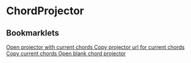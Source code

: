 # ChordProjector

## Bookmarklets

<a href="javascript:(function (action) {   const element = document.querySelector('article section code pre');    if (!element) {     console.error('Element not found with selector:', selector);     return Promise.reject('Element not found');   }    const title = document.querySelector('header:has(h1)')?.textContent || '';    let text = element.textContent;   if (text.endsWith('\nX')) {     text = text.substring(0, text.length - 1);   }    if (action === 'copy_chords') {     copyToClipboard(text);   } else if (action === 'copy_projector_url') {     const url = 'https://brunoalfirevic.github.io/ChordProjector/chord_projector.html';     copyToClipboard(url + '#?text=' + encodeURIComponent(text) + '&title=' + encodeURIComponent(title));   } else if (action === 'open_projector') {     const url = 'https://brunoalfirevic.github.io/ChordProjector/chord_projector.html';     openWindow(url + '#?text=' + encodeURIComponent(text) + '&title=' + encodeURIComponent(title));   } else {     console.log('Invalid action');     return Promise.reject('Invalid action');   }    function openWindow(url) {     const openedWindow = window.open(url, '_blank');     if (openedWindow) {       openedWindow.focus();     }   }    function copyToClipboard(text) {     /* Try to use the Clipboard API first (modern browsers) */     if (navigator.clipboard) {       return navigator.clipboard.writeText(text)         .then(() => {           console.log('Text copied to clipboard');           return true;         })         .catch(err => {           console.error('Clipboard API failed:', err);           /* Try fallback method */           return fallbackCopy(text);         });     } else {       /* Use fallback for browsers without Clipboard API */       return Promise.resolve(fallbackCopy(text));     }      function fallbackCopy(text) {       const textarea = document.createElement('textarea');       textarea.value = text;        /* Make it invisible */       textarea.style.position = 'absolute';       textarea.style.left = '-9999px';       textarea.style.top = '0';       textarea.setAttribute('readonly', ''); /* Prevent mobile keyboards */        document.body.appendChild(textarea);        /* Special handling for iOS */       const isIOS = navigator.userAgent.match(/ipad|iphone/i);        if (isIOS) {         const range = document.createRange();         range.selectNodeContents(textarea);         const selection = window.getSelection();         selection.removeAllRanges();         selection.addRange(range);         textarea.setSelectionRange(0, 999999); /* For mobile devices */       } else {         textarea.select();       }        let success = false;       try {         success = document.execCommand('copy');       } catch (err) {         console.error('Fallback: Could not copy text: ', err);       }        /* Clean up */       document.body.removeChild(textarea);       return success;     }   } })('open_projector'); /* copy_chords, copy_projector_url, open_projector */">
    Open projector with current chords
</a>

<a href="javascript:(function (action) {   const element = document.querySelector('article section code pre');    if (!element) {     console.error('Element not found with selector:', selector);     return Promise.reject('Element not found');   }    const title = document.querySelector('header:has(h1)')?.textContent || '';    let text = element.textContent;   if (text.endsWith('\nX')) {     text = text.substring(0, text.length - 1);   }    if (action === 'copy_chords') {     copyToClipboard(text);   } else if (action === 'copy_projector_url') {     const url = 'https://brunoalfirevic.github.io/ChordProjector/chord_projector.html';     copyToClipboard(url + '#?text=' + encodeURIComponent(text) + '&title=' + encodeURIComponent(title));   } else if (action === 'open_projector') {     const url = 'https://brunoalfirevic.github.io/ChordProjector/chord_projector.html';     openWindow(url + '#?text=' + encodeURIComponent(text) + '&title=' + encodeURIComponent(title));   } else {     console.log('Invalid action');     return Promise.reject('Invalid action');   }    function openWindow(url) {     const openedWindow = window.open(url, '_blank');     if (openedWindow) {       openedWindow.focus();     }   }    function copyToClipboard(text) {     /* Try to use the Clipboard API first (modern browsers) */     if (navigator.clipboard) {       return navigator.clipboard.writeText(text)         .then(() => {           console.log('Text copied to clipboard');           return true;         })         .catch(err => {           console.error('Clipboard API failed:', err);           /* Try fallback method */           return fallbackCopy(text);         });     } else {       /* Use fallback for browsers without Clipboard API */       return Promise.resolve(fallbackCopy(text));     }      function fallbackCopy(text) {       const textarea = document.createElement('textarea');       textarea.value = text;        /* Make it invisible */       textarea.style.position = 'absolute';       textarea.style.left = '-9999px';       textarea.style.top = '0';       textarea.setAttribute('readonly', ''); /* Prevent mobile keyboards */        document.body.appendChild(textarea);        /* Special handling for iOS */       const isIOS = navigator.userAgent.match(/ipad|iphone/i);        if (isIOS) {         const range = document.createRange();         range.selectNodeContents(textarea);         const selection = window.getSelection();         selection.removeAllRanges();         selection.addRange(range);         textarea.setSelectionRange(0, 999999); /* For mobile devices */       } else {         textarea.select();       }        let success = false;       try {         success = document.execCommand('copy');       } catch (err) {         console.error('Fallback: Could not copy text: ', err);       }        /* Clean up */       document.body.removeChild(textarea);       return success;     }   } })('copy_projector_url'); /* copy_chords, copy_projector_url, open_projector */">
    Copy projector url for current chords
</a>

<a href="javascript:(function (action) {   const element = document.querySelector('article section code pre');    if (!element) {     console.error('Element not found with selector:', selector);     return Promise.reject('Element not found');   }    const title = document.querySelector('header:has(h1)')?.textContent || '';    let text = element.textContent;   if (text.endsWith('\nX')) {     text = text.substring(0, text.length - 1);   }    if (action === 'copy_chords') {     copyToClipboard(text);   } else if (action === 'copy_projector_url') {     const url = 'https://brunoalfirevic.github.io/ChordProjector/chord_projector.html';     copyToClipboard(url + '#?text=' + encodeURIComponent(text) + '&title=' + encodeURIComponent(title));   } else if (action === 'open_projector') {     const url = 'https://brunoalfirevic.github.io/ChordProjector/chord_projector.html';     openWindow(url + '#?text=' + encodeURIComponent(text) + '&title=' + encodeURIComponent(title));   } else {     console.log('Invalid action');     return Promise.reject('Invalid action');   }    function openWindow(url) {     const openedWindow = window.open(url, '_blank');     if (openedWindow) {       openedWindow.focus();     }   }    function copyToClipboard(text) {     /* Try to use the Clipboard API first (modern browsers) */     if (navigator.clipboard) {       return navigator.clipboard.writeText(text)         .then(() => {           console.log('Text copied to clipboard');           return true;         })         .catch(err => {           console.error('Clipboard API failed:', err);           /* Try fallback method */           return fallbackCopy(text);         });     } else {       /* Use fallback for browsers without Clipboard API */       return Promise.resolve(fallbackCopy(text));     }      function fallbackCopy(text) {       const textarea = document.createElement('textarea');       textarea.value = text;        /* Make it invisible */       textarea.style.position = 'absolute';       textarea.style.left = '-9999px';       textarea.style.top = '0';       textarea.setAttribute('readonly', ''); /* Prevent mobile keyboards */        document.body.appendChild(textarea);        /* Special handling for iOS */       const isIOS = navigator.userAgent.match(/ipad|iphone/i);        if (isIOS) {         const range = document.createRange();         range.selectNodeContents(textarea);         const selection = window.getSelection();         selection.removeAllRanges();         selection.addRange(range);         textarea.setSelectionRange(0, 999999); /* For mobile devices */       } else {         textarea.select();       }        let success = false;       try {         success = document.execCommand('copy');       } catch (err) {         console.error('Fallback: Could not copy text: ', err);       }        /* Clean up */       document.body.removeChild(textarea);       return success;     }   } })('copy_chords'); /* copy_chords, copy_projector_url, open_projector */">
    Copy current chords
</a>

<a href="https://brunoalfirevic.github.io/ChordProjector/chord_projector.html">
    Open blank chord projector
</a>
